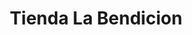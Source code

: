 ---
title: "Tienda La Bendicion"
url: /quetzaltenango/tienda-la-bendicion-avenida-las-americas/
shop: Allgemein
---
